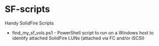 # SF-scripts
Handy SolidFire Scripts
- find_my_sf_vols.ps1 - PowerShell script to run on a Windows host to identify attached SolidFire LUNs (attached via FC and/or iSCSI)
